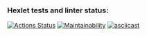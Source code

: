 ### Hexlet tests and linter status:

[![Actions Status](https://github.com/Sa6a/php-project-lvl1/workflows/hexlet-check/badge.svg)](https://github.com/Sa6a/php-project-lvl1/actions)
[![Maintainability](https://api.codeclimate.com/v1/badges/774e405a50e6db2a81e0/maintainability)](https://codeclimate.com/github/Sa6a/php-project-lvl1/maintainability)
[![asciicast](https://asciinema.org/a/kFXxwpjKbBCgw9kUZtNnM52n5.svg)](https://asciinema.org/a/kFXxwpjKbBCgw9kUZtNnM52n5)

